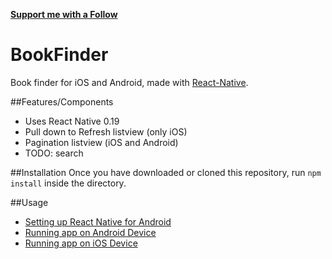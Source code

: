 [**Support me with a Follow**](https://github.com/edocz/followers)

# BookFinder  

Book finder for iOS and Android, made with [React-Native](https://github.com/facebook/react-native).

##Features/Components
- Uses React Native 0.19
- Pull down to Refresh listview (only iOS)
- Pagination listview (iOS and Android)
- TODO: search

##Installation
Once you have downloaded or cloned this repository, run `npm install` inside the directory.

##Usage
- [Setting up React Native for Android](https://facebook.github.io/react-native/docs/android-setup.html#content)
- [Running app on Android Device](https://facebook.github.io/react-native/docs/running-on-device-android.html#content)
- [Running app on iOS Device](https://facebook.github.io/react-native/docs/running-on-device-ios.html#content)

